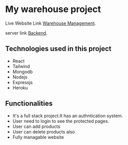 # My warehouse project

Live Website Link [Warehouse Management](https://warehouse-management-3798b.web.app/).

server link [Backend](https://warehouse-management-server-public.onrender.com/).

## Technologies used in this project

-  React
-  Tailwind
-  Mongodb
-  Nodejs
-  Expressjs
-  Heroku

## Functionalities

-  It's a full stack project.It has an authntication system.
-  User need to login to see the protected pages.
-  User can add products
-  User can delete products also
-  Fully managable website
